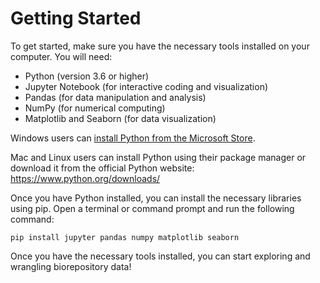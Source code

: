 # Getting Started 

To get started, make sure you have the necessary tools installed on your computer. You will need:
- Python (version 3.6 or higher)
- Jupyter Notebook (for interactive coding and visualization)
- Pandas (for data manipulation and analysis)
- NumPy (for numerical computing)
- Matplotlib and Seaborn (for data visualization)

Windows users can [install Python from the Microsoft Store](https://apps.microsoft.com/detail/9NQ7512CXL7T).

Mac and Linux users can install Python using their package manager or download it from the official Python website: https://www.python.org/downloads/

Once you have Python installed, you can install the necessary libraries using pip. Open a terminal or command prompt and run the following command:

```
pip install jupyter pandas numpy matplotlib seaborn
```

Once you have the necessary tools installed, you can start exploring and wrangling biorepository data!
